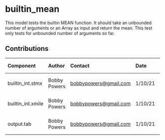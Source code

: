 builtin_mean
============

This model tests the builtin MEAN function.  It should take an unbounded number of arguments or an Array as input and return the mean.  This test only tests for unbounded number of arguments so far.


Contributions
-------------

| Component             | Author          | Contact                    | Date    | Software Version          |
|:--------------------- |:--------------- |:-------------------------- |:------- |:------------------------- |
| builtin_int.stmx      | Bobby Powers    | bobbypowers@gmail.com      | 1/10/21 | Stella 1.9.4 for Win      |
| builtin_int.xmile     | Bobby Powers    | bobbypowers@gmail.com      | 1/10/21 | Stella 1.9.4 for Win      |
| output.tab            | Bobby Powers    | bobbypowers@gmail.com      | 1/10/21 | Stella 1.9.4 for Win      |

